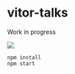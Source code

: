 # vitor-talks
Work in progress

![](https://raw.githubusercontent.com/rfsdalotto/vitor-talks/master/302723198.png)

```
npm install
npm start
```
